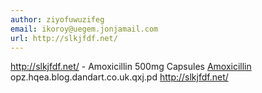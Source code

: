 ```yaml
---
author: ziyofuwuzifeg
email: ikoroy@uegem.jonjamail.com
url: http://slkjfdf.net/
---
```


http://slkjfdf.net/ - Amoxicillin 500mg Capsules <a href="http://slkjfdf.net/">Amoxicillin</a> opz.hqea.blog.dandart.co.uk.qxj.pd http://slkjfdf.net/